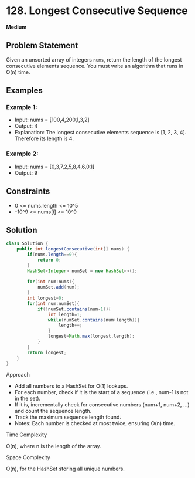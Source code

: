 # 128. Longest Consecutive Sequence
**Medium**

## Problem Statement
Given an unsorted array of integers `nums`, return the length of the longest consecutive elements sequence.
You must write an algorithm that runs in O(n) time.

## Examples
### Example 1:
- Input: nums = [100,4,200,1,3,2]
- Output: 4
- Explanation: The longest consecutive elements sequence is [1, 2, 3, 4]. Therefore its length is 4.

### Example 2:
- Input: nums = [0,3,7,2,5,8,4,6,0,1]
- Output: 9

## Constraints
- 0 <= nums.length <= 10^5
- -10^9 <= nums[i] <= 10^9

## Solution
```java
class Solution {
	public int longestConsecutive(int[] nums) {
		if(nums.length==0){
			return 0;
		}
		HashSet<Integer> numSet = new HashSet<>();
        
		for(int num:nums){
			numSet.add(num);
		}
		int longest=0;
		for(int num:numSet){
			if(!numSet.contains(num-1)){
				int length=1;
				while(numSet.contains(num+length)){
					length++;
				}
				longest=Math.max(longest,length);
			}
		}
		return longest;
	}
}
```

Approach

- Add all numbers to a HashSet for O(1) lookups.
- For each number, check if it is the start of a sequence (i.e., num-1 is not in the set).
- If it is, incrementally check for consecutive numbers (num+1, num+2, ...) and count the sequence length.
- Track the maximum sequence length found.
- Notes: Each number is checked at most twice, ensuring O(n) time.

Time Complexity

O(n), where n is the length of the array.

Space Complexity

O(n), for the HashSet storing all unique numbers.
